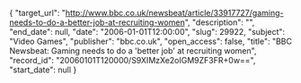 {
  "target_url": "http://www.bbc.co.uk/newsbeat/article/33917727/gaming-needs-to-do-a-better-job-at-recruiting-women", 
  "description": "", 
  "end_date": null, 
  "date": "2006-01-01T12:00:00", 
  "slug": 29922, 
  "subject": "Video Games", 
  "publisher": "bbc.co.uk", 
  "open_access": false, 
  "title": "BBC Newsbeat: Gaming needs to do a 'better job' at recruiting women", 
  "record_id": "20060101T120000/S9XIMzXe2oIGM9ZF3FR+0w==", 
  "start_date": null
}

